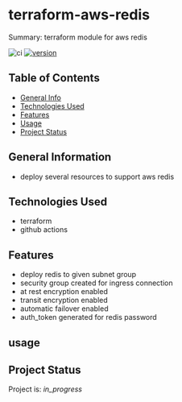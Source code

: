 # terraform-aws-redis

Summary: terraform module for aws redis

![ci](https://github.com/conventional-changelog/standard-version/workflows/ci/badge.svg)
[![version](https://img.shields.io/badge/version-1.x-yellow.svg)](https://semver.org)

## Table of Contents
* [General Info](#general-information)
* [Technologies Used](#technologies-used)
* [Features](#Features)
* [Usage](#usage)
* [Project Status](#project-status)

## General Information
- deploy several resources to support aws redis

## Technologies Used
- terraform
- github actions

## Features

* deploy redis to given subnet group
* security group created for ingress connection
* at rest encryption enabled
* transit encryption enabled
* automatic failover enabled
* auth_token generated for redis password

## usage

<!-- BEGIN_TF_DOCS -->

<!-- END_TF_DOCS -->

## Project Status
Project is: _in_progress_ 